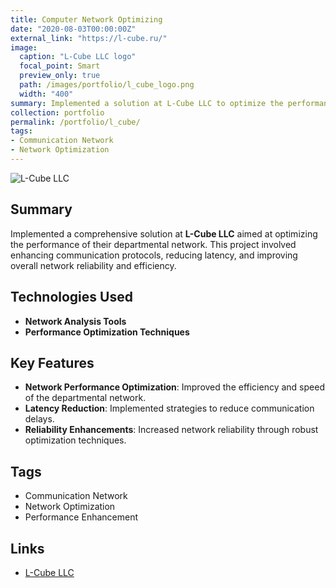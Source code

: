 ```yaml
---
title: Computer Network Optimizing
date: "2020-08-03T00:00:00Z"
external_link: "https://l-cube.ru/"
image:
  caption: "L-Cube LLC logo"
  focal_point: Smart
  preview_only: true
  path: /images/portfolio/l_cube_logo.png
  width: "400"
summary: Implemented a solution at L-Cube LLC to optimize the performance of their departmental network, enhancing communication efficiency and reliability.
collection: portfolio
permalink: /portfolio/l_cube/
tags:
- Communication Network
- Network Optimization
---
```


![L-Cube LLC](../../images/portfolio/l_cube_logo.png)

## Summary
Implemented a comprehensive solution at **L-Cube LLC** aimed at optimizing the performance of their departmental network. This project involved enhancing communication protocols, reducing latency, and improving overall network reliability and efficiency.

## Technologies Used
- **Network Analysis Tools**
- **Performance Optimization Techniques**

## Key Features
- **Network Performance Optimization**: Improved the efficiency and speed of the departmental network.
- **Latency Reduction**: Implemented strategies to reduce communication delays.
- **Reliability Enhancements**: Increased network reliability through robust optimization techniques.

## Tags
- Communication Network
- Network Optimization
- Performance Enhancement

## Links
- [L-Cube LLC](https://l-cube.ru/) <!-- External link to the company -->
